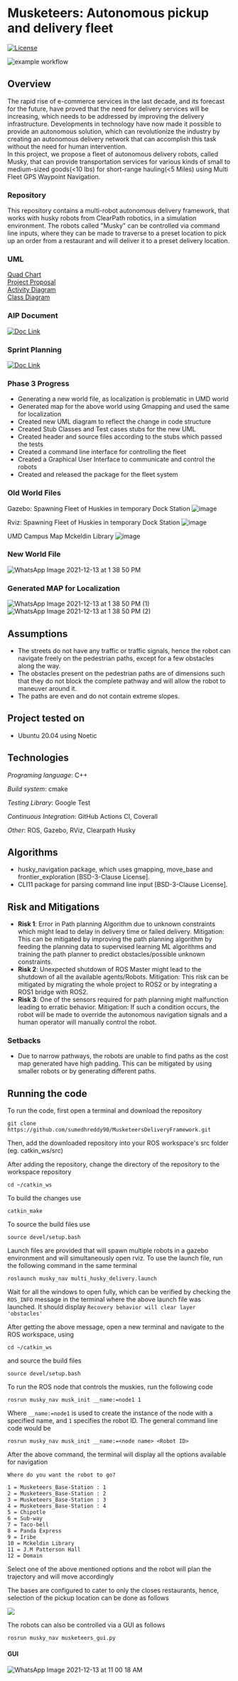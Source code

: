 # Musketeers: Autonomous pickup and delivery fleet

[![License](https://img.shields.io/badge/License-Apache_2.0-blue.svg)](https://opensource.org/licenses/Apache-2.0)

![example workflow](https://github.com/sumedhreddy90/MusketeersDeliveryFramework/actions/workflows/muskyCI.yml/badge.svg)

## Overview
The rapid rise of e-commerce services in the last decade, and its forecast for the future, have proved that the need for delivery services will be increasing, which needs to be addressed by improving the delivery infrastructure. Developments in technology have now made it possible to provide an autonomous solution, which can revolutionize the industry by
creating an autonomous delivery network that can accomplish
this task without the need for human intervention. \
In this project, we propose a fleet of autonomous delivery
robots, called Musky, that can provide transportation services
for various kinds of small to medium-sized goods(<10 lbs)
for short-range hauling(<5 Miles) using Multi Fleet GPS Waypoint Navigation.

### Repository

This repository contains a multi-robot autonomous delivery framework, that works with husky robots from ClearPath robotics, in a simulation environment. The robots called "Musky" can be controlled via command line inputs, where they can be made to traverse to a preset location to pick up an order from a restaurant and will deliver it to a preset delivery location.

### UML
[Quad Chart](https://drive.google.com/file/d/112d7ZOfGakJW6sQtDZE99uixeMIY7aPG/view?usp=sharing) \
[Project Proposal](https://drive.google.com/file/d/1M1FodIeb_yLv4JwdbofX3ztwyTm6bGPM/view?usp=sharing) \
[Activity Diagram](https://drive.google.com/file/d/1Tu6yAAuHe9edw5sUqZ6b6rdyhWe9690b/view?usp=sharing) \
[Class Diagram](https://drive.google.com/file/d/1F0wCk2moPsRFCpEKdf5eaZrsnagD0Mt8/view?usp=sharing)


### AIP Document 
[![Doc Link](https://img.shields.io/badge/Doc-link-blue)](https://docs.google.com/spreadsheets/d/1ULTNvGetic1YF69uuCX7t-CtU-yicrW0z6M5p8Y3zxk/edit?usp=sharing)

### Sprint Planning 
[![Doc Link](https://img.shields.io/badge/Doc-link-blue)](https://docs.google.com/document/d/1PARTqCdQkq0k0sgHWpRNl_M1ng2w7DdYFu71zwEIHzk/edit?usp=sharing)

### Phase 3 Progress
* Generating a new world file, as localization is problematic in UMD world
* Generated map for the above world using Gmapping and used the same for localization 
* Created new UML diagram to reflect the change in code structure
* Created Stub Classes and Test cases stubs for the new UML
* Created header and source files according to the stubs which passed the tests
* Created a command line interface for controlling the fleet
* Created a Graphical User Interface to communicate and control the robots
* Created and released the package for the fleet system



### Old World Files
Gazebo: Spawning Fleet of Huskies in temporary Dock Station ![image](https://user-images.githubusercontent.com/24978535/144908953-9a8ab76a-c516-43da-9176-961469c7d72a.png)

Rviz: Spawning Fleet of Huskies in temporary Dock Station ![image](https://user-images.githubusercontent.com/24978535/144908977-e60ed050-e89e-47d9-bfc4-a8884cad6ed5.png)

UMD Campus Map Mckeldin Library ![image](https://user-images.githubusercontent.com/24978535/144909022-c8d16ee7-5cba-4e44-b92f-40f51a340c25.png)

### New World File
![WhatsApp Image 2021-12-13 at 1 38 50 PM](https://user-images.githubusercontent.com/24701030/145869779-927f3504-0829-4aa2-a879-3d29cdf2373f.jpeg)

### Generated MAP for Localization
![WhatsApp Image 2021-12-13 at 1 38 50 PM (1)](https://user-images.githubusercontent.com/24701030/145869826-e1cd3ff5-e092-478b-8c75-7b2f60e4a9a5.jpeg)
![WhatsApp Image 2021-12-13 at 1 38 50 PM (2)](https://user-images.githubusercontent.com/24701030/145869830-365af42b-4755-4056-8bdf-7190cc029418.jpeg)


## Assumptions
* The streets do not have any
traffic or traffic signals, hence the robot can navigate freely
on the pedestrian paths, except for a few obstacles along the
way.
* The obstacles present on the
pedestrian paths are of dimensions such that they do not block
the complete pathway and will allow the robot to maneuver
around it.
* The paths are even and do
not contain extreme slopes.

## Project tested on

* Ubuntu 20.04 using Noetic 

## Technologies
*Programing language*: C++

*Build system*: cmake

*Testing Library*: Google Test

*Continuous Integration*: GitHub Actions CI, Coverall

*Other*: ROS, Gazebo, RViz, Clearpath Husky



## Algorithms

- husky_navigation package, which uses gmapping, move_base and frontier_exploration [BSD-3-Clause License].
- CLI11 package for parsing command line input [BSD-3-Clause License].

## Risk and Mitigations

- **Risk 1**: Error in Path planning Algorithm due to unknown
constraints which might lead to delay in delivery time or failed delivery.
Mitigation: This can be mitigated by improving the path
planning algorithm by feeding the planning data to supervised
learning ML algorithms and training the path planner to predict
obstacles/possible unknown constraints.
- **Risk 2**: Unexpected shutdown of ROS Master might lead to
the shutdown of all the available agents/Robots.
Mitigation: This risk can be mitigated by migrating the whole
project to ROS2 or by integrating a ROS1 bridge with ROS2.
- **Risk 3**: One of the sensors required for path planning might
malfunction leading to erratic behavior.
Mitigation: If such a condition occurs, the robot will be made
to override the autonomous navigation signals and a human
operator will manually control the robot.

### Setbacks
* Due to narrow pathways, the robots are unable to find paths as the cost map generated have high padding. This can be mitigated by using smaller robots or by generating different paths. 

## Running the code

To run the code, first open a terminal and download the repository

```
git clone https://github.com/sumedhreddy90/MusketeersDeliveryFramework.git
```

Then, add the downloaded repository into your ROS workspace's src folder (eg. catkin_ws/src)

After adding the repository, change the directory of the repository to the workspace repository

```
cd ~/catkin_ws
```
To build the changes use
```
catkin_make
```
To source the build files use
```
source devel/setup.bash
```
Launch files are provided that will spawn multiple robots in a gazebo environment and will simultaneously open rviz. To use the launch file, run the following command in the same terminal
```
roslaunch musky_nav multi_husky_delivery.launch 
```

Wait for all the windows to open fully, which can be verified by checking the `ROS_INFO` message in the terminal where the above launch file was launched. It should display `Recovery behavior will clear layer 'obstacles'`

After getting the above message, open a new terminal and navigate to the ROS workspace, using 
```
cd ~/catkin_ws
```

and source the build files
```
source devel/setup.bash
```

To run the ROS node that controls the muskies, run the following code
```
rosrun musky_nav musk_init __name:=node1 1
```
Where `__name:=node1` is used to create the instance of the node with a specified name, and `1` specifies the robot ID. The general command line code would be
```
rosrun musky_nav musk_init __name:=<node name> <Robot ID>
```

After the above command, the terminal will display all the options available for navigation
```
Where do you want the robot to go?

1 = Musketeers_Base-Station : 1 
2 = Musketeers_Base-Station : 2
3 = Musketeers_Base-Station : 3
4 = Musketeers_Base-Station : 4
5 = Chipotle
6 = Sub-way
7 = Taco-bell
8 = Panda Express
9 = Iribe
10 = Mckeldin Library
11 = J.M Patterson Hall
12 = Domain
```
Select one of the above mentioned options and the robot will plan the trajectory and will move accordingly

The bases are configured to cater to only the closes restaurants, hence, selection of the pickup location can be done as follows

![](https://user-images.githubusercontent.com/24701030/145853502-14e9387f-e29f-46b6-a16c-5e1e00173fd2.png)

The robots can also be controlled via a GUI as follows

```
rosrun musky_nav musketeers_gui.py
```

#### GUI 
![WhatsApp Image 2021-12-13 at 11 00 18 AM](https://user-images.githubusercontent.com/24701030/145869304-9392391b-51a4-4114-93a0-f74b49ca2876.jpeg)

